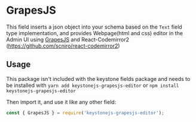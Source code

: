 # GrapesJS

This field inserts a json object into your schema based on the `Text` field type implementation, and provides Webpage(html and css) editor in the Admin UI using [GrapesJS](https://grapesjs.com/) and React-Codemirror2 (https://github.com/scniro/react-codemirror2)

## Usage

This package isn't included with the keystone fields package and needs to be installed with `yarn add keystonejs-grapesjs-editor` or `npm install keystonejs-grapesjs-editor`

Then import it, and use it like any other field:

```js
const { GrapesJS } = require('keystonejs-grapesjs-editor');
```

